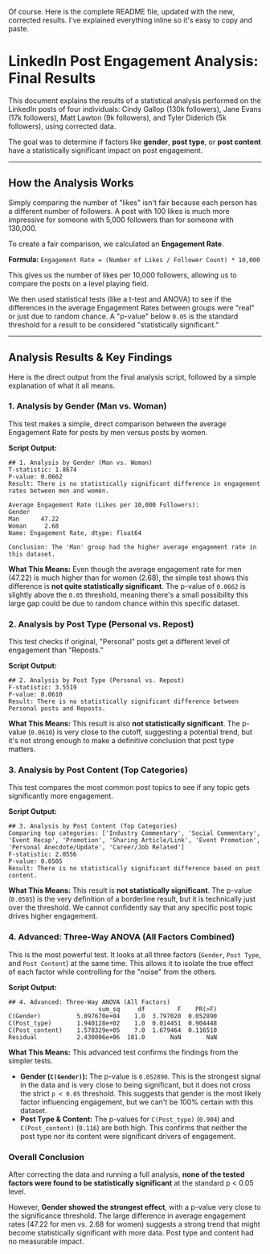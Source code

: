 Of course. Here is the complete README file, updated with the new, corrected results. I've explained everything inline so it's easy to copy and paste.

# LinkedIn Post Engagement Analysis: Final Results

This document explains the results of a statistical analysis performed on the LinkedIn posts of four individuals: Cindy Gallop (130k followers), Jane Evans (17k followers), Matt Lawton (9k followers), and Tyler Diderich (5k followers), using corrected data.

The goal was to determine if factors like **gender**, **post type**, or **post content** have a statistically significant impact on post engagement.

-----

## How the Analysis Works

Simply comparing the number of "likes" isn't fair because each person has a different number of followers. A post with 100 likes is much more impressive for someone with 5,000 followers than for someone with 130,000.

To create a fair comparison, we calculated an **Engagement Rate**.

**Formula:** `Engagement Rate = (Number of Likes / Follower Count) * 10,000`

This gives us the number of likes per 10,000 followers, allowing us to compare the posts on a level playing field.

We then used statistical tests (like a t-test and ANOVA) to see if the differences in the average Engagement Rates between groups were "real" or just due to random chance. A "p-value" below `0.05` is the standard threshold for a result to be considered "statistically significant."

-----

## Analysis Results & Key Findings

Here is the direct output from the final analysis script, followed by a simple explanation of what it all means.

### 1\. Analysis by Gender (Man vs. Woman)

This test makes a simple, direct comparison between the average Engagement Rate for posts by men versus posts by women.

**Script Output:**

```
## 1. Analysis by Gender (Man vs. Woman)
T-statistic: 1.8674
P-value: 0.0662
Result: There is no statistically significant difference in engagement rates between men and women.

Average Engagement Rate (Likes per 10,000 Followers):
Gender
Man      47.22
Woman     2.68
Name: Engagement Rate, dtype: float64

Conclusion: The 'Man' group had the higher average engagement rate in this dataset.
```

**What This Means:**
Even though the average engagement rate for men (47.22) is much higher than for women (2.68), the simple test shows this difference is **not quite statistically significant**. The p-value of `0.0662` is slightly above the `0.05` threshold, meaning there's a small possibility this large gap could be due to random chance within this specific dataset.

### 2\. Analysis by Post Type (Personal vs. Repost)

This test checks if original, "Personal" posts get a different level of engagement than "Reposts."

**Script Output:**

```
## 2. Analysis by Post Type (Personal vs. Repost)
F-statistic: 3.5519
P-value: 0.0610
Result: There is no statistically significant difference between Personal posts and Reposts.
```

**What This Means:**
This result is also **not statistically significant**. The p-value (`0.0610`) is very close to the cutoff, suggesting a potential trend, but it's not strong enough to make a definitive conclusion that post type matters.

### 3\. Analysis by Post Content (Top Categories)

This test compares the most common post topics to see if any topic gets significantly more engagement.

**Script Output:**

```
## 3. Analysis by Post Content (Top Categories)
Comparing top categories: ['Industry Commentary', 'Social Commentary', 'Event Recap', 'Promotion', 'Sharing Article/Link', 'Event Promotion', 'Personal Anecdote/Update', 'Career/Job Related']
F-statistic: 2.0556
P-value: 0.0505
Result: There is no statistically significant difference based on post content.
```

**What This Means:**
This result is **not statistically significant**. The p-value (`0.0505`) is the very definition of a borderline result, but it is technically just over the threshold. We cannot confidently say that any specific post topic drives higher engagement.

### 4\. Advanced: Three-Way ANOVA (All Factors Combined)

This is the most powerful test. It looks at all three factors (`Gender`, `Post Type`, and `Post Content`) at the same time. This allows it to isolate the true effect of each factor while controlling for the "noise" from the others.

**Script Output:**

```
## 4. Advanced: Three-Way ANOVA (All Factors)
                         sum_sq     df         F    PR(>F)
C(Gender)          5.097670e+04    1.0  3.797020  0.052890
C(Post_type)       1.940128e+02    1.0  0.014451  0.904448
C(Post_content)    1.578329e+05    7.0  1.679464  0.116510
Residual           2.430006e+06  181.0       NaN       NaN
```

**What This Means:**
This advanced test confirms the findings from the simpler tests.

  * **Gender (`C(Gender)`):** The p-value is `0.052890`. This is the strongest signal in the data and is very close to being significant, but it does not cross the strict `p < 0.05` threshold. This suggests that gender is the most likely factor influencing engagement, but we can't be 100% certain with this dataset.
  * **Post Type & Content:** The p-values for `C(Post_type)` (`0.904`) and `C(Post_content)` (`0.116`) are both high. This confirms that neither the post type nor its content were significant drivers of engagement.

### Overall Conclusion

After correcting the data and running a full analysis, **none of the tested factors were found to be statistically significant** at the standard p \< 0.05 level.

However, **Gender showed the strongest effect**, with a p-value very close to the significance threshold. The large difference in average engagement rates (47.22 for men vs. 2.68 for women) suggests a strong trend that might become statistically significant with more data. Post type and content had no measurable impact.